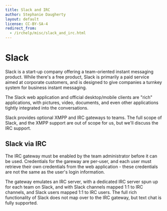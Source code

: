 ```yaml
---
title: Slack and IRC
author: Stephanie Daugherty
layout: default
license: CC-BY-SA-4
redirect_from:
  - /irchelp/misc/slack_and_irc.html
---
```


# Slack

Slack is a start-up company offering a team-oriented instant messaging product. While there's a free product, Slack is primarily
a paid service aimed at corporate customers, and is designed to give companies a turnkey system for business instant messaging.

The Slack web application and official desktop/mobile clients are "rich" applications, with pictures, video, documents, and
even other applications tightly integrated into the conversations.

Slack provides optional XMPP and IRC gateways to teams. The full scope of Slack, and the XMPP support are out of scope for us, but
we'll discuss the IRC support.

## Slack via IRC

The IRC gateway must be enabled by the team administrator before it can be used. Credentials for the gareway are per-user, and each
user must retrieve their own credentials from the web application - these credentials are not the same as the user's login information.

The gateway emulates an IRC server, with a dedicated IRC server spun up for each team on Slack, and with Slack channels mapped 1:1 to IRC channels, and Slack users mapped 1:1 to IRC users. The
full rich functionality of Slack does not map over to the IRC gateway, but text chat is fully supported.
